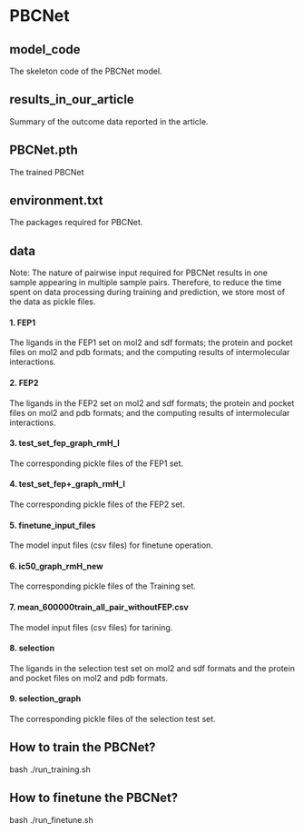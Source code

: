 # PBCNet

## model_code
The skeleton code of the PBCNet model.

## results_in_our_article
Summary of the outcome data reported in the article.

## PBCNet.pth
The trained PBCNet

## environment.txt
The packages required for PBCNet.

## data
Note: The nature of pairwise input required for PBCNet results in one sample appearing in multiple sample pairs. Therefore, to reduce the time spent on data processing during training and prediction, we store most of the data as pickle files.
#### 1. FEP1
The ligands in the FEP1 set on mol2 and sdf formats; the protein and pocket files on mol2 and pdb formats; and the computing results of intermolecular interactions.
#### 2. FEP2
The ligands in the FEP2 set on mol2 and sdf formats; the protein and pocket files on mol2 and pdb formats; and the computing results of intermolecular interactions.
#### 3. test_set_fep_graph_rmH_I
The corresponding pickle files of the FEP1 set.
#### 4. test_set_fep+_graph_rmH_I
The corresponding pickle files of the FEP2 set.
#### 5. finetune_input_files
The model input files (csv files) for finetune operation.
#### 6. ic50_graph_rmH_new
The corresponding pickle files of the Training set.
#### 7. mean_600000train_all_pair_withoutFEP.csv
The  model input files (csv files) for tarining.
#### 8. selection
The ligands in the selection test set on mol2 and sdf formats and the protein and pocket files on mol2 and pdb formats.
#### 9. selection_graph
The corresponding pickle files of the selection test set.

## How to train the PBCNet?
bash ./run_training.sh

## How to finetune the PBCNet?
bash ./run_finetune.sh

